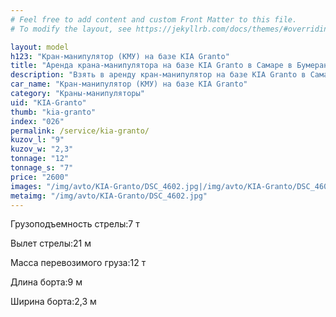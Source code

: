 ```yaml
---
# Feel free to add content and custom Front Matter to this file.
# To modify the layout, see https://jekyllrb.com/docs/themes/#overriding-theme-defaults

layout: model
h123: "Кран-манипулятор (КМУ) на базе KIA Granto"
title: "Аренда крана-манипулятора на базе KIA Granto в Самаре в Бумеранг-АвтоТранс"
description: "Взять в аренду кран-манипулятор на базе KIA Granto в Самаре в Бумеранг-АвтоТранс"
car_name: "Кран-манипулятор (КМУ) на базе KIA Granto"
category: "Краны-манипуляторы"
uid: "KIA-Granto"
thumb: "kia-granto"
index: "026"
permalink: /service/kia-granto/
kuzov_l: "9"
kuzov_w: "2,3"
tonnage: "12"
tonnage_s: "7"
price: "2600"
images: "/img/avto/KIA-Granto/DSC_4602.jpg|/img/avto/KIA-Granto/DSC_4605.jpg|/img/avto/KIA-Granto/DSC_4612.jpg"
metaimg: "/img/avto/KIA-Granto/DSC_4602.jpg"
---
```


<p><span>Грузоподъемность стрелы:</span><span>7 т</span></p>

<p><span>Вылет стрелы:</span><span>21 м</span></p>

<p><span>Масса перевозимого груза:</span><span>12 т</span></p>

<p><span>Длина борта:</span><span>9 м</span></p>

<p><span>Ширина борта:</span><span>2,3 м</span></p>
